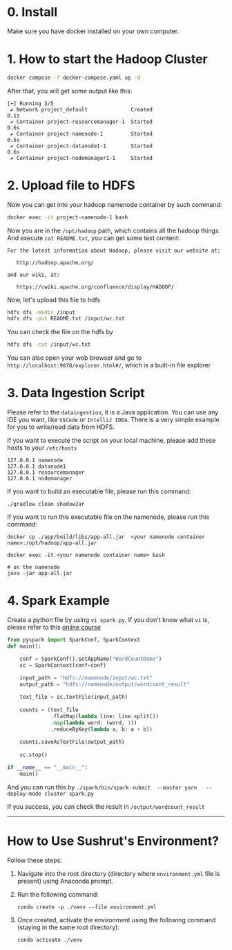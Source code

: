 # 0. Install

Make sure you have docker installed on your own computer.
[](https://docs.docker.com/get-started/get-docker/)

# 1. How to start the Hadoop Cluster

```bash
docker compose -f docker-compose.yaml up -d
```

After that, you will get some output like this:
```
[+] Running 5/5
 ✔ Network project_default              Created                                                                                                                                                           0.1s 
 ✔ Container project-resourcemanager-1  Started                                                                                                                                                           0.6s 
 ✔ Container project-namenode-1         Started                                                                                                                                                           0.5s 
 ✔ Container project-datanode1-1        Started                                                                                                                                                           0.6s 
 ✔ Container project-nodemanager1-1     Started 
```

# 2. Upload file to HDFS

Now you can get into your hadoop namenode container by such command:

```bash
docker exec -it project-namenode-1 bash
```

Now you are in the `/opt/hadoop` path, which contains all the hadoop things.
And execute `cat README.txt`, you can get some text content:

```
For the latest information about Hadoop, please visit our website at:

   http://hadoop.apache.org/

and our wiki, at:

   https://cwiki.apache.org/confluence/display/HADOOP/
```

Now, let's upload this file to hdfs

```bash
hdfs dfs -mkdir /input
hdfs dfs -put README.txt /input/wc.txt
```

You can check the file on the hdfs by 

```bash
hdfs dfs -cat /input/wc.txt
```

You can also open your web browser and go to `http://localhost:9870/explorer.html#/`, which is a built-in file explorer

# 3. Data Ingestion Script
Please refer to the `dataingestion`, it is a Java application.
You can use any IDE you want, like `VSCode` or `IntelliJ IDEA`. 
There is a very simple example for you to write/read data from HDFS.

If you want to execute the script on your local machine, please add these hosts to your `/etc/hosts`
```
127.0.0.1 namenode
127.0.0.1 datanode1
127.0.0.1 resourcemanager
127.0.0.1 nodemanager
```

If you want to build an executable file, please run this command:
```shell
./gradlew clean shadowJar
```

If you want to run this executable file on the namenode, please run this command:
```shell
docker cp ./app/build/libs/app-all.jar  <your namenode container name>:/opt/hadoop/app-all.jar

docker exec -it <your namenode container name> bash

# on the namenode
java -jar app-all.jar
```

# 4. Spark Example

Create a python file by using `vi spark.py`. If you don't know what `vi` is, please refer to this [online course](https://missing.csail.mit.edu/2020/editors/)

```python
from pyspark import SparkConf, SparkContext
def main():

    conf = SparkConf().setAppName("WordCountDemo")
    sc = SparkContext(conf=conf)
    
    input_path = "hdfs://namenode/input/wc.txt"
    output_path = "hdfs://namenode/output/wordcount_result"

    text_file = sc.textFile(input_path)
    
    counts = (text_file
              .flatMap(lambda line: line.split())
              .map(lambda word: (word, 1))
              .reduceByKey(lambda a, b: a + b))
    
    counts.saveAsTextFile(output_path)
    
    sc.stop()

if __name__ == "__main__":
    main()

```

And you can run this by `./spark/bin/spark-submit  --master yarn   --deploy-mode cluster spark.py`

If you success, you can check the result in `/output/wordcount_result`

---

# How to Use Sushrut's Environment?

Follow these steps:

1. Navigate into the root directory (directory where `environment.yml` file is present) using Anaconda prompt.
2. Run the following command:

   ```{bash}
   conda create -p ./venv --file environment.yml
   ```

3. Once created, activate the environment using the following command (staying in the same root directory):

   ```{bash}
   conda activate ./venv
   ```
